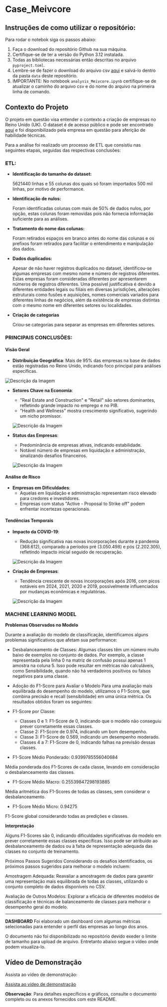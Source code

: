 
# Case_Meivcore

## Instruções de como utilizar o repositório:

Para rodar o notebok siga os passos abaixo:

1. Faça o download do repositório Github na sua máquina.
2. Certifique-se de ter a versão do Python 3.12 instalada.
3. Todas as bibliotecas necessárias então descritas no arquivo `pyproject.toml`.
4. Lembre-se de fazer o download do arquivo csv [aqui](https://click.api.drift.com/click/e21b0ef0-2218-4578-b02a-6082454a8f2d?u=http%3A%2F%2Fdownload.companieshouse.gov.uk%2Fen_output.html&h=f0fb4708ebae07eacd660f229c0d02f5) e salvá-lo dentro da pasta `data` deste repositório. 
5. IMPORTANTE: No notebook `analysis_Meivcore.ipynb` certifique-se de atualizar o caminho do arquivo csv e do nome do arquivo na primeira linha de comando. 

## Contexto do Projeto

O projeto em questão visa entender o contexto a criação de empresas no Reino Unido (UK). O dataset é de acesso público e pode ser encontrado [aqui](https://click.api.drift.com/click/e21b0ef0-2218-4578-b02a-6082454a8f2d?u=http%3A%2F%2Fdownload.companieshouse.gov.uk%2Fen_output.html&h=f0fb4708ebae07eacd660f229c0d02f5) e foi disponibilizado pela empresa em questão para aferição de habilidade técnicas.

Para a análise foi realizado um processo de ETL que consistiu nas seguintes etapas, seguidas das respectivas conclusões:

### ETL:
- **Identificação do tamanho do dataset:**

    5621440 linhas e 55 colunas dos quais só foram importados 500 mil linhas, por motivo de performance.

- **Identificação de nulos:** 

    Foram identificadas colunas com mais de 50% de dados nulos, por opção, estas colunas foram removidas pois não fornecia informação suficiente para as análises.

- **Tratamento do nome das colunas:**

    Foram retirados espaços em branco antes do nome das colunas e os prefixos foram retirados para facilitar o entendimento e manipulação dos dados.

- **Dados duplicados:**

    Apesar de não haver registros duplicados no dataset, identificou-se algumas empresas com mesmo nome e número de registros diferentes. Estas empresas foram consideradas diferentes por apresentarem números de registros diferentes. Uma possível justificativa é devido a diferentes entidades legais ou filiais em diversas jurisdições, alterações estruturais como fusões e aquisições, nomes comerciais variados para diferentes linhas de negócios, além da existência de empresas distintas com o mesmo nome em diferentes setores ou localidades.

- **Criação de categorias**

    Criou-se categorias para separar as empresas em diferentes setores.

 ### PRINCIPAIS CONCLUSÕES:

#### Visão Geral

- **Distribuição Geográfica**: Mais de 95% das empresas na base de dados estão registradas no Reino Unido, indicando foco principal para análises específicas.

![Descrição da Imagem](pics/image.png)


- **Setores Chave na Economia**:
  - "Real Estate and Construction" e "Retail" são setores dominantes, refletindo grande impacto no emprego e no PIB.
  - "Health and Wellness" mostra crescimento significativo, sugerindo um nicho promissor.

  ![Descrição da Imagem](pics/image-1.png)


- **Status das Empresas**:
  - Predominância de empresas ativas, indicando estabilidade.
  - Notável número de empresas em liquidação e administração, sinalizando desafios financeiros.

  ![Descrição da Imagem](pics/image-2.png)


#### Análise de Risco

- **Empresas em Dificuldades**:
  - Aquelas em liquidação e administração representam risco elevado para credores e investidores.
  - Empresas com status "Active - Proposal to Strike off" podem enfrentar incertezas operacionais.



#### Tendências Temporais

- **Impacto da COVID-19**:
  - Redução significativa nas novas incorporações durante a pandemia (368.612), comparado a períodos pré (3.050.498) e pós (2.202.305), refletindo impacto inicial seguido de recuperação.

  ![Descrição da Imagem](pics/image-4.png)


- **Criação de Empresas**:
  - Tendência crescente de novas incorporações após 2016, com picos notáveis em 2024, 2021, 2020 e 2019, possivelmente influenciados por mudanças econômicas e regulatórias.

  ![Descrição da Imagem](pics/image-3.png)


### MACHINE LEARNING MODEL

**Problemas Observados no Modelo**

Durante a avaliação do modelo de classificação, identificamos alguns problemas significativos que afetam sua performance:

- Desbalanceamento de Classes: Algumas classes têm um número muito baixo de exemplos no conjunto de dados. Por exemplo, a classe representada pela linha 0 na matriz de confusão possui apenas 1 amostra na coluna 5. Isso pode resultar em métricas não calculáveis, como Sensibilidade, quando não há verdadeiros positivos ou falsos negativos para uma classe.

- Adoção do F1-Score para Avaliar o Modelo
Para uma avaliação mais equilibrada do desempenho do modelo, utilizamos o F1-Score, que combina precisão e recall (sensibilidade) em uma única métrica. Os resultados obtidos foram os seguintes:

- F1-Score por Classe:

    - Classes 0 e 1: F1-Score de 0, indicando que o modelo não conseguiu prever corretamente essas classes.
    - Classe 2: F1-Score de 0.974, indicando um bom desempenho.
    - Classe 3: F1-Score de 0.569, indicando um desempenho moderado.
    - Classes 4 a 7: F1-Score de 0, indicando falhas na previsão dessas classes.

- F1-Score Médio Ponderado: 0.9399785556040684

Média ponderada dos F1-Scores de cada classe, levando em consideração o desbalanceamento das classes.

- F1-Score Médio Macro: 0.25539847298193885

Média aritmética dos F1-Scores de todas as classes, sem considerar o desbalanceamento.

- F1-Score Médio Micro: 0.94275

F1-Score global considerando todas as predições e classes.

**Interpretação**

Alguns F1-Scores são 0, indicando dificuldades significativas do modelo em prever corretamente essas classes específicas. Isso pode ser atribuído ao desbalanceamento de dados ou à falta de representação adequada das classes no conjunto de treinamento.

Próximos Passos Sugeridos
Considerando os desafios identificados, os próximos passos sugeridos para melhorar o modelo incluem:

Amostragem Adequada: Reavaliar a amostragem de dados para garantir uma representação mais equilibrada de todas as classes, utilizando o conjunto completo de dados disponíveis no CSV.

Avaliação de Outros Modelos: Explorar a eficácia de diferentes modelos de classificação e técnicas de balanceamento de classes para melhorar o desempenho geral do modelo.

---
**DASHBOARD**
Foi elaborado um dashboard com algumas métricas selecionadas para entender o perfil das empresas ao longo dos anos.

O documento não foi disponibilizado no repositório devido exeder o limite de tamanho para upload de arquivo. Entretanto abaixo segue o vídeo onde podem visualiza-lo.

## Vídeo de Demonstração

Assista ao vídeo de demonstração:

[Assista ao vídeo de demonstração](https://github.com/VanGaigher/technical_case/raw/main/dashboard_final.mp4)


**Observação**: Para detalhes específicos e gráficos, consulte o documento completo ou os anexos fornecidos com este README.

